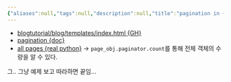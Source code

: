 ```yaml
---
{"aliases":null,"tags":null,"description":null,"title":"pagination in {django}","created":"2023-07-25T23:02:37","updated":"2023-07-25T23:45:03","dg-publish":true,"permalink":"/docs/pagination in {django}/","dgPassFrontmatter":true}
---
```


- [blogtutorial/blog/templates/index.html {GH}](https://github.com/ChoiWheatley/blogtutorial/blob/main/blog/templates/blog/index.html#L42-L87)
- [pagination {doc}](https://docs.djangoproject.com/en/4.2/topics/pagination/)
- [all pages {real python}](https://realpython.com/django-pagination/#all-pages) → `page_obj.paginator.count`를 통해 전체 객체의 수량을 알 수 있다.

그.. 그냥 예제 보고 따라하면 끝임...
